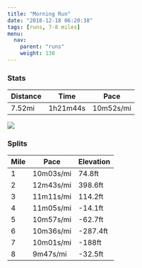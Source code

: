 ```yaml
---
title: "Morning Run"
date: "2018-12-18 06:20:38"
tags: [runs, 7-8 miles]
menu:
  nav:
    parent: "runs"
    weight: 130
---
```


### Stats

| Distance | Time | Pace |
|----------|------|------|
|7.52mi|1h21m44s|10m52s/mi|

<img src='https://maps.googleapis.com/maps/api/staticmap?maptype=roadmap&path=enc:w_|gGqiwlC~GrE~B`MQ|Hmi@dc@hIdCzQiPtAb@a@vLuBnH_Bv@qC~Sz@dNUpYuChz@aGh}@gGfc@@pVEuV~Jo|@|FeqA}Q{JsGiHtPaVxSak@BiNcSnQwIqChDqFd`@{ZrBeKgBqKkLeHsA`E&key=AIzaSyC1MId7bFpkLXNAaYhBSTb8jLyiSqzbDtM&size=800x800&markers=color:yellow|label:S|43.40236,23.22601&markers=color:green|label:F|43.40353999999999,23.225430000000003'>

### Splits

| Mile | Pace | Elevation |
|------|------|-----------|
|1|10m03s/mi|74.8ft|
|2|12m43s/mi|398.6ft|
|3|11m11s/mi|114.2ft|
|4|11m05s/mi|-14.1ft|
|5|10m57s/mi|-62.7ft|
|6|10m36s/mi|-287.4ft|
|7|10m01s/mi|-188ft|
|8|9m47s/mi|-32.5ft|

